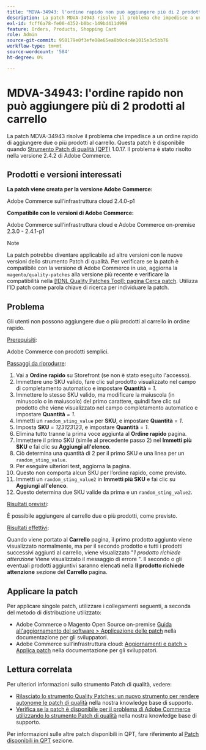 ```yaml
---
title: "MDVA-34943: l'ordine rapido non può aggiungere più di 2 prodotti al carrello"
description: La patch MDVA-34943 risolve il problema che impedisce a un ordine rapido di aggiungere due o più prodotti al carrello. Questa patch è disponibile quando è installato [Quality Patches Tool (QPT)](/help/announcements/adobe-commerce-announcements/magento-quality-patches-released-new-tool-to-self-serve-quality-patches.md) 1.0.17. Il problema è stato risolto nella versione 2.4.2 di Adobe Commerce.
exl-id: fcff6a78-fe00-4352-b0bc-149bd411d999
feature: Orders, Products, Shopping Cart
role: Admin
source-git-commit: 958179e0f3efe08e65ea8b0c4c4e1015e3c5bb76
workflow-type: tm+mt
source-wordcount: '584'
ht-degree: 0%

---
```


# MDVA-34943: l&#39;ordine rapido non può aggiungere più di 2 prodotti al carrello

La patch MDVA-34943 risolve il problema che impedisce a un ordine rapido di aggiungere due o più prodotti al carrello. Questa patch è disponibile quando [Strumento Patch di qualità (QPT)](/help/announcements/adobe-commerce-announcements/magento-quality-patches-released-new-tool-to-self-serve-quality-patches.md) 1.0.17. Il problema è stato risolto nella versione 2.4.2 di Adobe Commerce.

## Prodotti e versioni interessati

**La patch viene creata per la versione Adobe Commerce:**

Adobe Commerce sull’infrastruttura cloud 2.4.0-p1

**Compatibile con le versioni di Adobe Commerce:**

Adobe Commerce sull’infrastruttura cloud e Adobe Commerce on-premise 2.3.0 - 2.4.1-p1

>[!NOTE]
>
>La patch potrebbe diventare applicabile ad altre versioni con le nuove versioni dello strumento Patch di qualità. Per verificare se la patch è compatibile con la versione di Adobe Commerce in uso, aggiorna la `magento/quality-patches` alla versione più recente e verificare la compatibilità nella [[!DNL Quality Patches Tool]: pagina Cerca patch](https://devdocs.magento.com/quality-patches/tool.html#patch-grid). Utilizza l’ID patch come parola chiave di ricerca per individuare la patch.

## Problema

Gli utenti non possono aggiungere due o più prodotti al carrello in ordine rapido.

<u>Prerequisiti</u>:

Adobe Commerce con prodotti semplici.

<u>Passaggi da riprodurre</u>:

1. Vai a **Ordine rapido** su Storefront (se non è stato eseguito l&#39;accesso).
1. Immettere uno SKU valido, fare clic sul prodotto visualizzato nel campo di completamento automatico e impostare **Quantità** = *1*.
1. Immettere lo stesso SKU valido, ma modificare la maiuscola (in minuscolo o in maiuscolo) del primo carattere, quindi fare clic sul prodotto che viene visualizzato nel campo completamento automatico e impostare **Quantità** = *1*.
1. Immetti un `random_sting_value` per **SKU**, e impostare **Quantità** = *1*.
1. Imposta **SKU** = *123123123*, e impostare **Quantità** = *1*.
1. Elimina tutto tranne la prima voce aggiunta al **Ordine rapido** pagina.
1. Immettere il primo SKU (simile al precedente passo 2) nel **Immetti più SKU** e fai clic su **Aggiungi all&#39;elenco**.
1. Ciò determina una quantità di 2 per il primo SKU e una linea per un `random_sting_value`.
1. Per eseguire ulteriori test, aggiorna la pagina.
1. Questo non comporta alcun SKU per l’ordine rapido, come previsto.
1. Immetti un `random_sting_value2` in **Immetti più SKU** e fai clic su **Aggiungi all&#39;elenco**.
1. Questo determina due SKU valide da prima e un `random_sting_value2`.

<u>Risultati previsti</u>:

È possibile aggiungere al carrello due o più prodotti, come previsto.

<u>Risultati effettivi</u>:

Quando viene portato al **Carrello** pagina, il primo prodotto aggiunto viene visualizzato normalmente, ma per il secondo prodotto e tutti i prodotti successivi aggiunti al carrello, viene visualizzato &quot;*1 prodotto richiede attenzione* Viene visualizzato il messaggio di errore &quot;. Il secondo o gli eventuali prodotti aggiuntivi saranno elencati nella **Il prodotto richiede attenzione** sezione del **Carrello** pagina.

## Applicare la patch

Per applicare singole patch, utilizzare i collegamenti seguenti, a seconda del metodo di distribuzione utilizzato:

* Adobe Commerce o Magento Open Source on-premise [Guida all&#39;aggiornamento del software > Applicazione delle patch](https://devdocs.magento.com/guides/v2.4/comp-mgr/patching/mqp.html) nella documentazione per gli sviluppatori.
* Adobe Commerce sull’infrastruttura cloud: [Aggiornamenti e patch > Applica patch](https://devdocs.magento.com/cloud/project/project-patch.html) nella documentazione per gli sviluppatori.

## Lettura correlata

Per ulteriori informazioni sullo strumento Patch di qualità, vedere:

* [Rilasciato lo strumento Quality Patches: un nuovo strumento per rendere autonome le patch di qualità](/help/announcements/adobe-commerce-announcements/magento-quality-patches-released-new-tool-to-self-serve-quality-patches.md) nella nostra knowledge base di supporto.
* [Verifica se la patch è disponibile per il problema di Adobe Commerce utilizzando lo strumento Patch di qualità](/help/support-tools/patches-available-in-qpt-tool/check-patch-for-magento-issue-with-magento-quality-patches.md) nella nostra knowledge base di supporto.

Per informazioni sulle altre patch disponibili in QPT, fare riferimento al [Patch disponibili in QPT](https://support.magento.com/hc/en-us/sections/360010506631-Patches-available-in-QPT-tool-) sezione.
